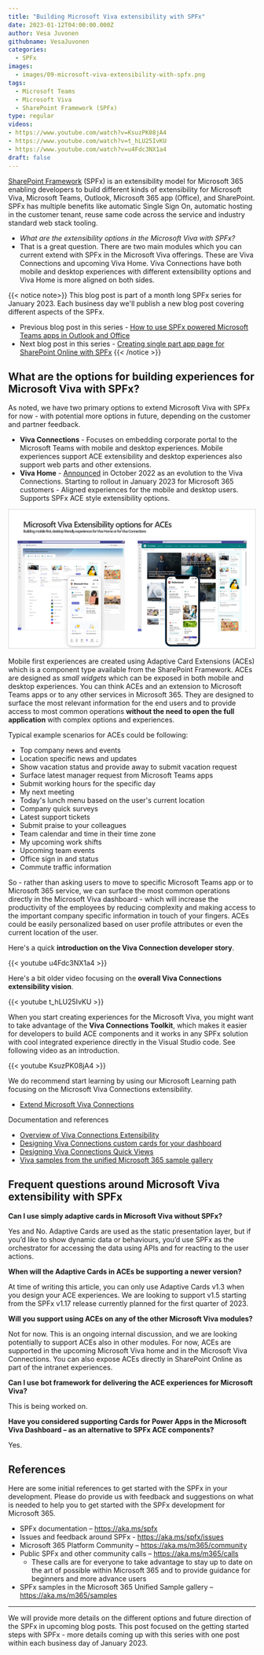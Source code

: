 ```yaml
---
title: "Building Microsoft Viva extensibility with SPFx"
date: 2023-01-12T04:00:00.000Z
author: Vesa Juvonen
githubname: VesaJuvonen
categories:
  - SPFx
images:
  - images/09-microsoft-viva-extensibility-with-spfx.png
tags:
  - Microsoft Teams
  - Microsoft Viva
  - SharePoint Framework (SPFx)
type: regular
videos:
- https://www.youtube.com/watch?v=KsuzPK08jA4
- https://www.youtube.com/watch?v=t_hLU25IvKU
- https://www.youtube.com/watch?v=u4Fdc3NX1a4
draft: false
---
```


[SharePoint Framework](https://aka.ms/spfx) (SPFx) is an extensibility model for Microsoft 365 enabling developers to build different kinds of extensibility for Microsoft Viva, Microsoft Teams, Outlook, Microsoft 365 app (Office), and SharePoint. SPFx has multiple benefits like automatic Single Sign On, automatic hosting in the customer tenant, reuse same code across the service and industry standard web stack tooling.

-	*What are the extensibility options in the Microsoft Viva with SPFx?*
-	That is a great question. There are two main modules which you can current extend with SPFx in the Microsoft Viva offerings. These are Viva Connections and upcoming Viva Home. Viva Connections have both mobile and desktop experiences with different extensibility options and Viva Home is more aligned on both sides.

{{< notice note>}}
This blog post is part of a month long SPFx series for January 2023. Each business day we'll publish a new blog post covering different aspects of the SPFx.

* Previous blog post in this series - [How to use SPFx powered Microsoft Teams apps in Outlook and Office](https://pnp.github.io/blog/post/spfx-08-spfx-powered-teams-solutions-outlook-office/)
* Next blog post in this series - [Creating single part app page for SharePoint Online with SPFx](https://pnp.github.io/blog/post/spfx-10-single-part-app-pages/)
{{< /notice >}}


## What are the options for building experiences for Microsoft Viva with SPFx?

As noted, we have two primary options to extend Microsoft Viva with SPFx for now - with potential more options in future, depending on the customer and partner feedback.

- **Viva Connections** - Focuses on embedding corporate portal to the Microsoft Teams with mobile and desktop experiences. Mobile experiences support ACE extensibility and desktop experiences also support web parts and other extensions.
- **Viva Home** - [Announced](https://techcommunity.microsoft.com/t5/microsoft-viva-blog/more-options-coming-soon-for-the-viva-connections-desktop/ba-p/3644419) in October 2022 as an evolution to the Viva Connections. Starting to rollout in January 2023 for Microsoft 365 customers - Aligned experiences for the mobile and desktop users. Supports SPFx ACE style extensibility options.

![Detecting current host](images/viva-home-connections.png)

Mobile first experiences are created using Adaptive Card Extensions (ACEs) which is a component type available from the SharePoint Framework. ACEs are designed as *small widgets* which can be exposed in both mobile and desktop experiences. You can think ACEs and an extension to Microsoft Teams apps or to any other services in Microsoft 365. They are designed to surface the most relevant information for the end users and to provide access to most common operations **without the need to open the full application** with complex options and experiences.

Typical example scenarios for ACEs could be following:

- Top company news and events
- Location specific news and updates
- Show vacation status and provide away to submit vacation request
- Surface latest manager request from Microsoft Teams apps
- Submit working hours for the specific day
- My next meeting
- Today's lunch menu based on the user's current location
- Company quick surveys
- Latest support tickets
- Submit praise to your colleagues
- Team calendar and time in their time zone
- My upcoming work shifts
- Upcoming team events
- Office sign in and status
- Commute traffic information

So - rather than asking users to move to specific Microsoft Teams app or to Microsoft 365 service, we can surface the most common operations directly in the Microsoft Viva dashboard - which will increase the productivity of the employees by reducing complexity and making access to the important company specific information in touch of your fingers. ACEs could be easily personalized based on user profile attributes or even the current location of the user.

Here's a quick **introduction on the Viva Connection developer story**.

{{< youtube u4Fdc3NX1a4 >}}

Here's a bit older video focusing on the **overall Viva Connections extensibility vision**.

{{< youtube t_hLU25IvKU >}}

When you start creating experiences for the Microsoft Viva, you might want to take advantage of the **Viva Connections Toolkit**, which makes it easier for developers to build ACE components and it works in any SPFx solution with cool integrated experience directly in the Visual Studio code. See following video as an introduction.

{{< youtube KsuzPK08jA4 >}}


We do recommend start learning by using our Microsoft Learning path focusing on the Microsoft Viva Connections extensibility.

- [Extend Microsoft Viva Connections](https://learn.microsoft.com/training/paths/m365-extend-viva-connections/)

Documentation and references

- [Overview of Viva Connections Extensibility](https://learn.microsoft.com/sharepoint/dev/spfx/viva/overview-viva-connections)
- [Designing Viva Connections custom cards for your dashboard](https://learn.microsoft.com/sharepoint/dev/spfx/viva/design/designing-card)
- [Designing Viva Connections Quick Views](https://learn.microsoft.com/sharepoint/dev/spfx/viva/design/designing-quick-view)
- [Viva samples from the unified Microsoft 365 sample gallery](https://adoption.microsoft.com/en-us/sample-solution-gallery/?product=Viva&sortby=creationDateTime-true)


## Frequent questions around Microsoft Viva extensibility with SPFx

**Can I use simply adaptive cards in Microsoft Viva without SPFx?**

Yes and No. Adaptive Cards are used as the static presentation layer, but if you’d like to show dynamic data or behaviours, you’d use SPFx as the orchestrator for accessing the data using APIs and for reacting to the user actions.

**When will the Adaptive Cards in ACEs be supporting a newer version?**

At time of writing this article, you can only use Adaptive Cards v1.3 when you design your ACE experiences. We are looking to support v1.5 starting from the SPFx v1.17 release currently planned for the first quarter of 2023.

**Will you support using ACEs on any of the other Microsoft Viva modules?**

Not for now. This is an ongoing internal discussion, and we are looking potentially to support ACEs also in other modules. For now, ACEs are supported in the upcoming Microsoft Viva home and in the Microsoft Viva Connections. You can also expose ACEs directly in SharePoint Online as part of the intranet experiences.

**Can I use bot framework for delivering the ACE experiences for Microsoft Viva?**

This is being worked on.

**Have you considered supporting Cards for Power Apps in the Microsoft Viva Dashboard – as an alternative to SPFx ACE components?**

Yes.


## References

Here are some initial references to get started with the SPFx in your development. Please do provide us with feedback and suggestions on what is needed to help you to get started with the SPFx development for Microsoft 365.

-	SPFx documentation – https://aka.ms/spfx
-	Issues and feedback around SPFx - https://aka.ms/spfx/issues
-	Microsoft 365 Platform Community – https://aka.ms/m365/community
-	Public SPFx and other community calls – https://aka.ms/m365/calls
    - These calls are for everyone to take advantage to stay up to date on the art of possible within Microsoft 365 and to provide guidance for beginners and more advance users
-	SPFx samples in the Microsoft 365 Unified Sample gallery – https://aka.ms/m365/samples

- - -

We will provide more details on the different options and future direction of the SPFx in upcoming blog posts. This post focused on the getting started steps with SPFx - more details coming up with this series with one post within each business day of January 2023.
